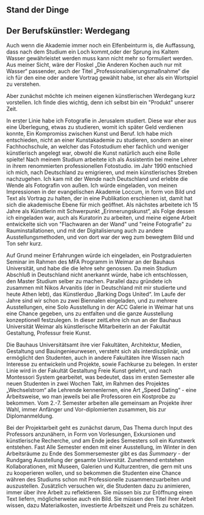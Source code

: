 ## Stand der Dinge

## Der Berufskünstler: Werdegang

Auch wenn die Akademie immer noch ein Elfenbeinturm is, die Auffassung, dass nach dem Studium ein Loch kommt,oder der Sprung ins Kaltem Wasser gewährleistet werden muss kann nicht mehr so formuliert werden. Aus meiner Sicht, wäre der Floskel „Die Anderen Kochen auch nur mit Wasser“ passender, auch der Titel „Professionalisierungsmaßnahme“ die ich für den eine oder andere Vortrag gewählt habe, ist eher als ein Wortspiel zu verstehen.

Aber zunächst möchte ich meinen eigenen künstlerischen Werdegang kurz vorstellen. Ich finde dies wichtig, denn ich selbst bin ein "Produkt" unserer Zeit. 

In erster Linie habe ich Fotografie in Jerusalem studiert. Diese war eher aus eine Überlegung, etwas zu studieren, womit ich später Geld verdienen konnte, Ein Kompromiss zwischen Kunst und Beruf. Ich habe mich entschieden, nicht an einer Kunstakademie zu studieren, sondern an einer Fachhochschule, an welcher das Fotostudium eher fachlich und weniger künstlerisch angelegt war, obwohl die Kunst natürlich auch eine Rolle spielte! Nach meinem Studium arbeitete ich als Assistentin bei meine Lehrer in ihrem renommierten professionellen Fotostudio. im Jahr 1990 entschied ich mich, nach Deutschland zu emigrieren, und mein künstlerisches Streben nachzugehen. Ich kam mit der Wende nach Deutschland und erlebte die Wende als Fotografin von außen. Ich würde eingeladen, von meinen Impressionen in der evangelischen Akademie Loccum, in form von Bild und Text als Vortrag zu halten, der in eine Publikation
erschienen ist, damit hat sich die akademische Ebene für mich geöffnet. Als nächstes 
arbeitete ich 15 Jahre als Künstlerin mit Schwerpunkt „Erinnerungskunst“, als Folge dessen ich eingeladen war, auch als Kuratorin zu arbeiten, und meine eigene Arbeit entwickelte sich von "Flachwaren an der Wand" und "reine Fotografie" zu Rauminstallationen, und mit der Digitalisierung auch zu andere Ausstellungsmethoden, und von dort war der weg zum bewegtem Bild und Ton sehr kurz.

Auf Grund meiner Erfahrungen würde ich eingeladen, ein Postgraduierten Seminar im Rahmen des MFA Programm in Weimar an der Bauhaus Universität, und habe die die lehre sehr genossen. Da mein Studium Abschluß in Deutschland nicht anerkannt würde, habe ich entschlossen, den Master Studium selber zu machen. Parallel dazu gründete ich zusammen mit Nikos Arvanitis (der in Deutschland mit mir studierte und heute Athen lebt), das Künstlerduo „Barking Dogs United“. Im Laufe der Jahre sind wir schon zu zwei Biennalen eingeladen, und zu mehrere Ausstellungen, eine Solo Ausstellung in der ACC Galerie in Weimar hat uns eine Chance gegeben, uns zu entfalten und die ganze Ausstellung konzeptionell festzulegen. In dieser zeitLehre ich nun an der Bauhaus Universität Weimar als künstlerische Mitarbeiterin an der Fakultät Gestaltung, Professur freie Kunst. 

Die Bauhaus Universitätsamt ihre vier Fakultäten, Architektur, Medien, Gestaltung und Bauingenieurwesen, versteht sich als interdisziplinär, und ermöglicht den Studenten, auch in andere Fakultäten ihre Wissen nach Interesse zu entwickeln und Projekte, sowie Fachkurse zu belegen. In erster Linie wird in der Fakultät Gestaltung Freie Kunst gelehrt, und nach Montessori System gearbeitet, was bedeutet, dass im ersten Semester alle neuen Studenten in zwei Wochen Takt, im Rahmen des Projektes „Wechselstrom“ alle Lehrende kennenlernen, eine Art „Speed Dating“ - eine Arbeitsweise, wo man jeweils bei alle Professoren ein Kostprobe zu bekommen. Vom 2.-7. Semester arbeiten alle gemeinsam an Projekte ihrer Wahl, immer Anfänger und Vor-diplomierten zusammen, bis zur Diplomanmeldung.

Bei der Projektarbeit geht es zunächst darum, Das Thema durch Input des Professors anzunähern, in Form von Vorlesungen, Exkursionen und künstlerische Recherche, und am Ende jedes Semesters soll ein Kunstwerk entstehen. Fast Alle Semester enden mit einer Ausstellung, im Winter in den Arbeitsräume zu Ende des Sommersemester gibt es das *Summaery* - der Rundgang Ausstellung der gesamte Universität. Zunehmend entstehen Kollaborationen, mit Museen, Galerien und Kulturzentren, die gern mit uns zu kooperieren wollen, und so bekommen die Studenten eine Chance währen des Studiums schon mit Professionelle zusammenzuarbeiten und auszustellen. Zusätzlich versuchen wir, die Studenten dazu zu animieren, immer über ihre Arbeit zu reflektieren. Sie müssen bis zur Eröffnung einen Text liefern, möglicherweise auch ein Bild. Sie müssen den Titel ihrer Arbeit wissen, dazu Materialkosten, investierte Arbeitszeit und Preis zu schätzen.